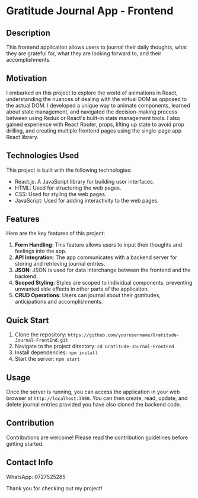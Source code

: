 # Gratitude Journal App - Frontend

## Description
This frontend application allows users to journal their daily thoughts, what they are grateful for, what they are looking forward to, and their accomplishments.

## Motivation
I embarked on this project to explore the world of animations in React, understanding the nuances of dealing with the virtual DOM as opposed to the actual DOM. I developed a unique way to animate components, learned about state management, and navigated the decision-making process between using Redux or React's built-in state management tools. I also gained experience with React Router, props, lifting up state to avoid prop drilling, and creating multiple frontend pages using the single-page app React library.

## Technologies Used
This project is built with the following technologies:

- React.js: A JavaScript library for building user interfaces.
- HTML: Used for structuring the web pages.
- CSS: Used for styling the web pages.
- JavaScript: Used for adding interactivity to the web pages.

## Features
Here are the key features of this project:

1. **Form Handling**: This feature allows users to input their thoughts and feelings into the app.
2. **API Integration**: The app communicates with a backend server for storing and retrieving journal entries.
3. **JSON**: JSON is used for data interchange between the frontend and the backend.
4. **Scoped Styling**: Styles are scoped to individual components, preventing unwanted side effects in other parts of the application.
5. **CRUD Operations**: Users can journal about their gratitudes, anticipations and accomplishments.

## Quick Start
1. Clone the repository: `https://github.com/yourusername/Gratitude-Journal-FrontEnd.git`
2. Navigate to the project directory: `cd Gratitude-Journal-FrontEnd`
3. Install dependencies: `npm install`
4. Start the server: `npm start`

## Usage
Once the server is running, you can access the application in your web browser at `http://localhost:3000`. You can then create, read, update, and delete journal entries provided you have also
cloned the backend code.

## Contribution
Contributions are welcome! Please read the contribution guidelines before getting started.

## Contact Info
WhatsApp: 0727525285

Thank you for checking out my project!

